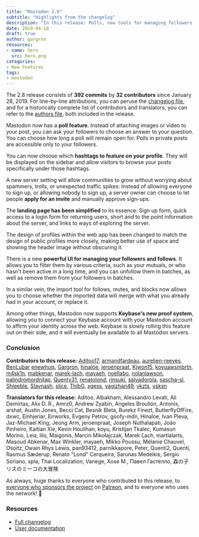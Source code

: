 ```yaml
---
title: "Mastodon 2.8"
subtitle: "Highlights from the changelog"
description: "In this release: Polls, new tools for managing followers, new frontpage design, new admin features and more"
date: 2019-04-10
draft: true
author: gargron
resources:
- name: hero
  src: hero.png
categories:
- New Features
tags:
- mastodon
---
```


The 2.8 release consists of **392 commits** by **32 contributors** since January 28, 2019. For line-by-line attributions, you can peruse the [changelog file][changelog], and for a historically complete list of contributors and translators, you can refer to the [authors file][authors], both included in the release.

[changelog]: https://github.com/tootsuite/mastodon/blob/v2.8.0/CHANGELOG.md
[authors]: https://github.com/tootsuite/mastodon/blob/v2.8.0/AUTHORS.md

Mastodon now has a **poll feature**. Instead of attaching images or video to your post, you can ask your followers to choose an answer to your question. You can choose how long a poll will remain open for. Polls in private posts are accessible only to your followers.

You can now choose which **hashtags to feature on your profile**. They will be displayed on the sidebar and allow visitors to browse your posts specifically under those hashtags.

A new server setting will allow communities to grow without worrying about spammers, trolls, or unexpected traffic spikes: Instead of allowing everyone to sign up, or allowing nobody to sign up, a server owner can choose to let people **apply for an invite** and manually approve sign-ups.

The **landing page has been simplified** to its essence: Sign up form, quick access to a login form for returning users, short and to the point information about the server, and links to ways of exploring the server.

The design of profiles within the web app has been changed to match the design of public profiles more closely, making better use of space and showing the header image without obscuring it.

There is a new **powerful UI for managing your followers and follows**. It allows you to filter them by various criteria, such as your mutuals, or who hasn't been active in a long time, and you can unfollow them in batches, as well as remove them from your followers in batches.

In a similar vein, the import tool for follows, mutes, and blocks now allows you to choose whether the imported data will merge with what you already had in your account, or replace it.

Among other things, Mastodon now supports **Keybase's new proof system**, allowing you to connect your Keybase account with your Mastodon account to affirm your identity across the web. Keybase is slowly rolling this feature out on their side, and it will eventually be available to all Mastodon servers.

### Conclusion

**Contributors to this release:** [Aditoo17](https://github.com/Aditoo17), [armandfardeau](https://github.com/armandfardeau), [aurelien-reeves](https://github.com/aurelien-reeves), [BenLubar](https://github.com/BenLubar) [enewhuis](https://github.com/enewhuis), [Gargron](https://github.com/Gargron), [hinaloe](https://github.com/hinaloe), [jeroenpraat](https://github.com/jeroenpraat), [Kjwon15](https://github.com/Kjwon15), [koyuawsmbrtn](https://github.com/koyuawsmbrtn), [m4sk1n](https://github.com/m4sk1n), [mabkenar](https://github.com/mabkenar), [marek-lach](https://github.com/marek-lach), [mayaeh](https://github.com/mayaeh), [noellabo](https://github.com/noellabo), [nolanlawson](https://github.com/nolanlawson), [palindromordnilap](https://github.com/palindromordnilap), [Quenty31](https://github.com/Quenty31), [renatolond](https://github.com/renatolond), [rinsuki](https://github.com/rinsuki), [salvadorpla](https://github.com/salvadorpla), [sascha-sl](https://github.com/sascha-sl), [Shleeble](https://github.com/Shleeble), [Slaynash](https://github.com/Slaynash), [slice](https://github.com/slice), [ThibG](https://github.com/ThibG), [xgess](https://github.com/xgess), [yagizhan49](https://github.com/yagizhan49), [ykzts](https://github.com/ykzts), [ysksn](https://github.com/ysksn)

**Translators for this release:** Aditoo, Albakham, Alessandro Levati, Ali Demirtas, Alix D. R., Amrz0, Andrew Zyabin, Angeles Broullón, Antonis, arshat, Austin Jones, Becci Cat, Besnik Bleta, Burekz Finezt, ButterflyOfFire, dxwc, Einhjeriar, Eirworks, Evgeny Petrov, goofy-mdn, Hinaloe, Ivan Pleva, Jaz-Michael King, Jeong Arm, jeroenpraat, Joseph Nuthalapati, João Pinheiro, Kaitian Xie, Kevin Houlihan, koyu, Kristijan Tkalec, Kumasun Morino, Leia, lilo, Maigonis, Marcin Mikołajczak, Marek Ľach, martialarts, Masoud Abkenar, Max Winkler, mayaeh, Mikko Poussu, Mélanie Chauvel, Osoitz, Owain Rhys Lewis, pan93412, parnikkapore, Peter, Quenti2, Quentí, Rasmus Sæderup, Renato "Lond" Cerqueira, Sarunas Medeikis, Sergio Soriano, spla, Thai Localization, Vanege, Xose M., Павел Гастелло, 森の子リスのミーコの大冒険

As always, huge thanks to everyone who contributed to this release, to [everyone who sponsors the project][sponsors] on [Patreon][patreon], and to everyone who uses the network! 🐘

[sponsors]: https://joinmastodon.org/sponsors
[patreon]: https://patreon.com/mastodon

### Resources

- [Full changelog](https://github.com/tootsuite/mastodon/releases/tag/v2.8.0)
- [User documentation](https://docs.joinmastodon.org/usage/basics/)
